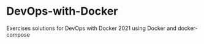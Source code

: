 # DevOps-with-Docker
Exercises solutions for DevOps with Docker 2021 using Docker and docker-compose
